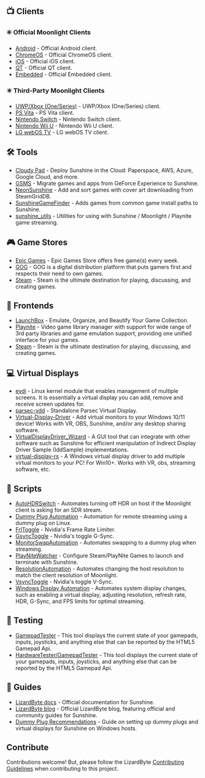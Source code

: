 <!--lint disable awesome-heading awesome-toc double-link-->

<div align="center" style="display: none;">
  <img src="/assets/banner.png" />
  <h1 align="center">Awesome Sunshine</h1>
  <h4 align="center">A Collection of Awesome Sunshine Scripts, Tools, Guides, and Companion Software</h4>
</div>

<div align="center" style="display: none;">
[
  <a href="#-clients">Clients</a> •
  <a href="#%EF%B8%8F-tools">Tools</a> •
  <a href="#-game-stores">Game Stores</a> •
  <a href="#-frontends">Frontends</a> •
  <a href="#-virtual-displays">Virtual Displays</a> •
  <a href="#-scripts">Scripts</a> •
  <a href="#-testing">Testing</a> •
  <a href="#-guides">Guides</a>
]
</div>

## 📺 Clients

### ✳️ Official Moonlight Clients

- [Android](https://github.com/moonlight-stream/moonlight-android) - Official Android client.
- [ChromeOS](https://github.com/moonlight-stream/moonlight-chrome) - Official ChromeOS client.
- [iOS](https://github.com/moonlight-stream/moonlight-ios) - Official iOS client.
- [QT](https://github.com/moonlight-stream/moonlight-qt) - Official QT client.
- [Embedded](https://github.com/moonlight-stream/moonlight-embedded) - Official Embedded client.

### ✴️ Third-Party Moonlight Clients

- [UWP/Xbox (One/Series)](https://github.com/TheElixZammuto/moonlight-xbox) - UWP/Xbox (One/Series) client.
- [PS Vita](https://github.com/xyzz/vita-moonlight) - PS Vita client.
- [Nintendo Switch](https://github.com/XITRIX/Moonlight-Switch) - Nintendo Switch client.
- [Nintendo Wii U](https://github.com/GaryOderNichts/moonlight-wiiu) - Nintendo Wii U client.
- [LG webOS TV](https://github.com/mariotaku/moonlight-tv) - LG webOS TV client.

## 🛠️ Tools

- [Cloudy Pad](https://github.com/PierreBeucher/cloudypad) - Deploy Sunshine in the Cloud: Paperspace, AWS, Azure, Google Cloud, and more.
- [GSMS](https://github.com/LizardByte/GSMS) - Migrate games and apps from GeForce Experience to Sunshine.
- [NeonSunshine](https://github.com/NeonLightning/NeonSunshine) - Add and sort games with cover art downloading from SteamGridDB.
- [SunshineGameFinder](https://github.com/JMTK/SunshineGameFinder) - Adds games from common game install paths to Sunshine.
- [sunshine_utils](https://github.com/designer-living/sunshine_utils) - Utilities for using with Sunshine / Moonlight / Playnite game streaming.

## 🎮 Game Stores

- [Epic Games](https://www.epicgames.com) - Epic Games Store offers free game(s) every week.
- [GOG](https://www.gog.com) - GOG is a digital distribution platform that puts gamers first and respects their need to own games.
- [Steam](https://store.steampowered.com) - Steam is the ultimate destination for playing, discussing, and creating games.

## 💠 Frontends

- [LaunchBox](https://www.launchbox-app.com/) - Emulate, Organize, and Beautify Your Game Collection.
- [Playnite](https://github.com/JosefNemec/Playnite) - Video game library manager with support for wide range of 3rd party libraries and game emulation support, providing one unified interface for your games.
- [Steam](https://store.steampowered.com) - Steam is the ultimate destination for playing, discussing, and creating games.

## 💻 Virtual Displays

- [evdi](https://github.com/DisplayLink/evdi) - Linux kernel module that enables management of multiple screens. It is essentially a virtual display you can add, remove and receive screen updates for.
- [parsec-vdd](https://github.com/nomi-san/parsec-vdd) - Standalone Parsec Virtual Display.
- [Virtual-Display-Driver](https://github.com/itsmikethetech/Virtual-Display-Driver) - Add virtual monitors to your Windows 10/11 device! Works with VR, OBS, Sunshine, and/or any desktop sharing software.
- [VirtualDisplayDriver_Wizard](https://github.com/sofmeright/VirtualDisplayDriver_Wizard) - A GUI tool that can integrate with other software such as Sunshine for efficient manipulation of Indirect Display Driver Sample (IddSample) implementations.
- [virtual-display-rs](https://github.com/MolotovCherry/virtual-display-rs) - A Windows virtual display driver to add multiple virtual monitors to your PC! For Win10+. Works with VR, obs, streaming software, etc.

## 📜 Scripts

- [AutoHDRSwitch](https://github.com/Nonary/AutoHDRSwitch) - Automates turning off HDR on host if the Moonlight client is asking for an SDR stream.
- [Dummy Plug Automation](https://github.com/XenHat/dummy-plug-automation) - Automation for remote streaming using a dummy plug on Linux.
- [FrlToggle](https://github.com/FrogTheFrog/frl-toggle) - Nvidia's Frame Rate Limiter.
- [GsyncToggle](https://github.com/FrogTheFrog/gsync-toggle) - Nvidia's toggle G-Sync.
- [MonitorSwapAutomation](https://github.com/Nonary/MonitorSwapAutomation) - Automates swapping to a dummy plug when streaming.
- [PlayNiteWatcher](https://github.com/Nonary/PlayNiteWatcher) - Configure Steam/PlayNite Games to launch and terminate with Sunshine.
- [ResolutionAutomation](https://github.com/Nonary/ResolutionAutomation) - Automates changing the host resolution to match the client resolution of Moonlight.
- [VsyncToggle](https://github.com/xanderfrangos/vsync-toggle) - Nvidia's toggle V-Sync.
- [Windows Display Automation](https://github.com/fehbari/sunshine-scripts) - Automates system display changes, such as enabling a virtual display, adjusting resolution, refresh rate, HDR, G-Sync, and FPS limits for optimal streaming.

## 🧪 Testing

- [GamepadTester](https://hardwaretester.com/gamepad) - This tool displays the current state of your gamepads, inputs, joysticks, and anything else that can be reported by the HTML5 Gamepad Api.
- [HardwareTester/GamepadTester](https://hardwaretester.com/gamepad) - This tool displays the current state of your gamepads, inputs, joysticks, and anything else that can be reported by the HTML5 Gamepad Api.

## 📓 Guides

- [LizardByte docs](https://docs.lizardbyte.dev/projects/sunshine) - Official documentation for Sunshine.
- [LizardByte blog](https://app.lizardbyte.dev/blog) - Official LizardByte blog, featuring official and community guides for Sunshine.
- [Dummy Plug Recommendations](https://github.com/Nonary/documentation/wiki/DummyPlugs) - Guide on setting up dummy plugs and virtual displays for Sunshine on Windows hosts.

## Contribute

Contributions welcome! But, please follow the LizardByte
[Contributing Guidelines](https://docs.lizardbyte.dev/latest/developers/contributing.html)
when contributing to this project.
